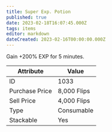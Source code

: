 ```yaml
---
title: Super Exp. Potion
published: true
date: 2023-02-18T16:07:45.000Z
tags: items
editor: markdown
dateCreated: 2023-02-16T00:00:00.000Z
---
```


Gain +200% EXP for 5 minutes.

|Attribute|Value|
|-|-|
|ID|1033|
|Purchase Price|8,000 Flips|
|Sell Price|4,000 Flips|
|Type|Consumable|
|Stackable|Yes|

